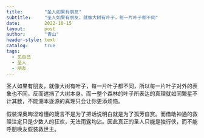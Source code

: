 ```yaml
---
title:        "圣人如果有朋友"
subtitle:     "圣人如果有朋友，就像大树有叶子，每一片叶子都不同"
date:         2022-10-15
layout:       post
author:       "青山"
header-style: text
catalog:      true
tags:
  - 见自己
  - 圣人
  - 朋友
---
```


圣人如果有朋友，就像大树有叶子，每一片叶子都不同，所以每一片叶子对外的表象也不同，反而遮挡了大树本身。而一整个森林的叶子所表达的真理就如同繁星不计其数，不能溯本逐源的真理只会让你更添烦恼。

假装深奥晦涩难懂的箴言不是为了把话说明白就是为了孤芳自赏。而借助神通的救赎注定只是少数人的狂欢，无法雨露均沾。因此真正的圣人只能是独行侠，而不能呼朋唤友假装救世主。